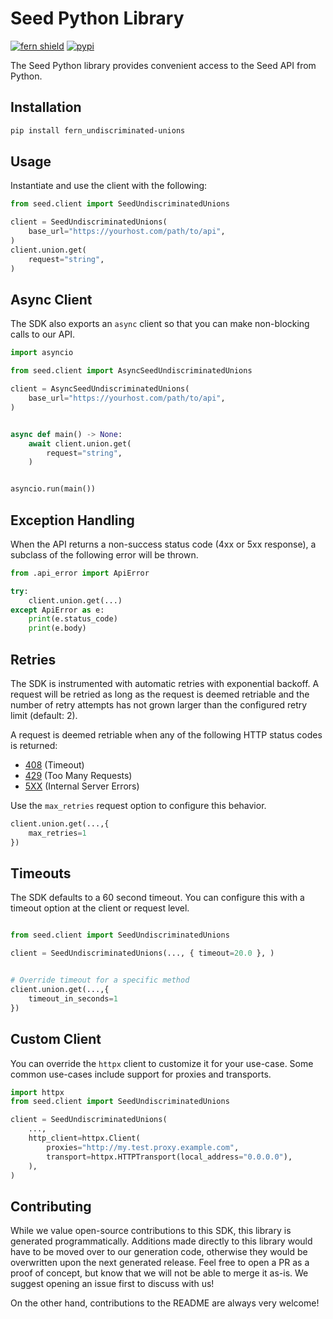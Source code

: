 # Seed Python Library

[![fern shield](https://img.shields.io/badge/%F0%9F%8C%BF-SDK%20generated%20by%20Fern-brightgreen)](https://github.com/fern-api/fern)
[![pypi](https://img.shields.io/pypi/v/fern_undiscriminated-unions)](https://pypi.python.org/pypi/fern_undiscriminated-unions)

The Seed Python library provides convenient access to the Seed API from Python.

## Installation

```sh
pip install fern_undiscriminated-unions
```

## Usage

Instantiate and use the client with the following:

```python
from seed.client import SeedUndiscriminatedUnions

client = SeedUndiscriminatedUnions(
    base_url="https://yourhost.com/path/to/api",
)
client.union.get(
    request="string",
)
```

## Async Client

The SDK also exports an `async` client so that you can make non-blocking calls to our API.

```python
import asyncio

from seed.client import AsyncSeedUndiscriminatedUnions

client = AsyncSeedUndiscriminatedUnions(
    base_url="https://yourhost.com/path/to/api",
)


async def main() -> None:
    await client.union.get(
        request="string",
    )


asyncio.run(main())
```

## Exception Handling

When the API returns a non-success status code (4xx or 5xx response), a subclass of the following error
will be thrown.

```python
from .api_error import ApiError

try:
    client.union.get(...)
except ApiError as e:
    print(e.status_code)
    print(e.body)
```

## Retries

The SDK is instrumented with automatic retries with exponential backoff. A request will be retried as long
as the request is deemed retriable and the number of retry attempts has not grown larger than the configured
retry limit (default: 2).

A request is deemed retriable when any of the following HTTP status codes is returned:

- [408](https://developer.mozilla.org/en-US/docs/Web/HTTP/Status/408) (Timeout)
- [429](https://developer.mozilla.org/en-US/docs/Web/HTTP/Status/429) (Too Many Requests)
- [5XX](https://developer.mozilla.org/en-US/docs/Web/HTTP/Status/500) (Internal Server Errors)

Use the `max_retries` request option to configure this behavior.

```python
client.union.get(...,{
    max_retries=1
})
```

## Timeouts

The SDK defaults to a 60 second timeout. You can configure this with a timeout option at the client or request level.

```python

from seed.client import SeedUndiscriminatedUnions

client = SeedUndiscriminatedUnions(..., { timeout=20.0 }, )


# Override timeout for a specific method
client.union.get(...,{
    timeout_in_seconds=1
})
```

## Custom Client

You can override the `httpx` client to customize it for your use-case. Some common use-cases include support for proxies
and transports.
```python
import httpx
from seed.client import SeedUndiscriminatedUnions

client = SeedUndiscriminatedUnions(
    ...,
    http_client=httpx.Client(
        proxies="http://my.test.proxy.example.com",
        transport=httpx.HTTPTransport(local_address="0.0.0.0"),
    ),
)
```

## Contributing

While we value open-source contributions to this SDK, this library is generated programmatically.
Additions made directly to this library would have to be moved over to our generation code,
otherwise they would be overwritten upon the next generated release. Feel free to open a PR as
a proof of concept, but know that we will not be able to merge it as-is. We suggest opening
an issue first to discuss with us!

On the other hand, contributions to the README are always very welcome!
